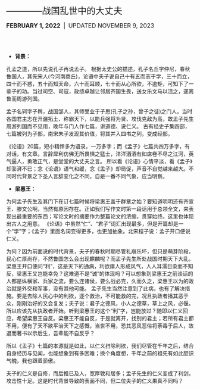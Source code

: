 <font size=5>————战国乱世中的大丈夫</font>

<font size=3.5>**FEBRUARY 1, 2022** | UPDATED NOVEMBER 9, 2023</font>

<br><br>

* **背景：**

孔孟之道，所以先说孔子再说孟子。
根据太史公的描述，孔子名丘字仲尼，春秋鲁国人，其先宋人(今河南商丘)，论语中夫子说自己十有五而志于学，三十而立，四十而不惑，五十而知天命，六十而耳顺，七十而从心所欲，不逾矩，可知下了一辈子的功。当过司空、司寇，政绩卓越让邻居齐国生畏，送女乐文马以沮之，遂离鲁而周游列国。

孟子名轲字子舆，战国邹人，其师受业于子思(孔子之孙，曾子之徒)之门人。当时各国君主志在开疆拓土、称霸天下，以能兵强将为贤、攻伐克敌为高，故孟子先生周游列国而不见用，晚年与门人作七篇，讲道德、说仁义。
古有经史子集四部，七篇被列为子部，南宋朱子发现其价值，将其并入四书之列，变成经部。

《论语》20篇，短小精悍多为语录，一万多字；而《孟子》七篇共四万多字，有对话，有文章。言辞犀利仿佛无所畏惧之猛士，洋洋洒洒有如席卷不尽之江河，英气逼人，勇敢正气，是堂堂的大丈夫之言。
所以看《论语》心情平淡，看《孟子》却澎湃不已；念《论语》语气和缓，念《孟子》却局促，声音不自觉越来越大。不同时代背景之下圣人言辞变化之不同，自是一番不同气象，应当明察。

* **梁惠王：**

为何孟子先生及其门下在订七篇时候将梁惠王盖于群章之始？要知道明明还有齐宣王、滕文公啊，当然有原因存在。正如我们写作文时第一段话用于总领全文，来表现出最重要的东西；写论文时的摘要作为整篇论文的浓缩，贯穿始终。这里也体现出古人之用意。
《论语》中虽然“仁”、“君子”词汇出现最多，但是开篇却是一个“学”字；《孟子》里面名词变得更多，也更加抽象。北宋程子说：孟子开口便说仁义。

为何？因为前面说的时代背景，夫子的春秋时期尽管礼崩乐坏，但只是萌芽阶段，民心仁厚尚存，不然鲁国怎么会出现麒麟呢？而孟子先生所处战国时期天下大乱，梁惠王开口便问“利”，这是天下的通病，利欲瘴人形成风气，人人耳濡目染而不知反，梁惠王又岂能幸免？这难道不是“诚”的体现吗？可以想象到梁惠王之前谈话的人都是纵横家、兵家之流，要么连诸侯，要么战必克，久而久之，梁惠王以为的政治就是外交和军事，没有其他可能。
孟子先生当然注意到了此病，也有了解决措施。要是去除人民心中的利欲，逐个救治，不可能救的完，况且执政者播其恶于众，刚刚治好的又会复发；夫子说：君子之德风，小人之德草，草上之风，必偃。所以应该先从执政者开始。听到梁惠王的这个“利”字，岂能放过？随即以仁义回应，希望梁惠王自反。梁惠王不能自反，于是就离开，找别的君主；若所有君主都不用，便有了天不欲平治天下之感慨，当世不用，恐其恶风恶俗将荼毒于后人，故退而著书以示后生，吾辈能不自反乎？

所以《孟子》七篇的本源就是如此，以仁义扫除利欲，我们尽管在千年之后，结合自身经历与见闻，也能想象到有多困难；换个角度想，千年之前的祖先有如此胆识气魄，我也跟着骄傲。

夫子的仁义是自修，而后推已及人，宽厚敦和居多；孟子先生的仁义变成了利剑，攻击性十足。这是时代背景导致的表面不同，但二位夫子的仁义果真不同吗？

<br><br><br><br><br>